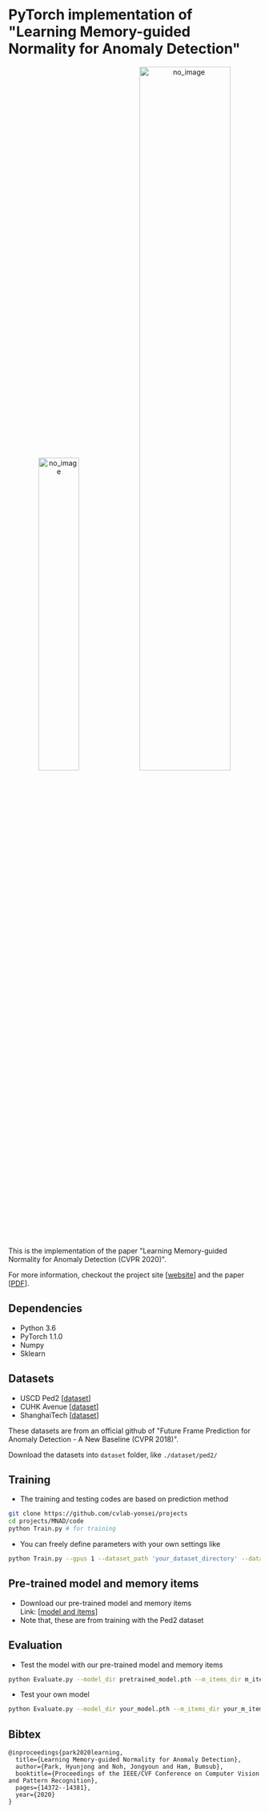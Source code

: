 # PyTorch implementation of "Learning Memory-guided Normality for Anomaly Detection"

<p align="center"><img src="./MNAD_files/overview.png" alt="no_image" width="40%" height="40%" /><img src="./MNAD_files/teaser.png" alt="no_image" width="60%" height="60%" /></p>
This is the implementation of the paper "Learning Memory-guided Normality for Anomaly Detection (CVPR 2020)".

For more information, checkout the project site [[website](https://cvlab.yonsei.ac.kr/projects/MNAD/)] and the paper [[PDF](http://openaccess.thecvf.com/content_CVPR_2020/papers/Park_Learning_Memory-Guided_Normality_for_Anomaly_Detection_CVPR_2020_paper.pdf)].

## Dependencies
* Python 3.6
* PyTorch 1.1.0
* Numpy
* Sklearn

## Datasets
* USCD Ped2 [[dataset](https://github.com/StevenLiuWen/ano_pred_cvpr2018)]
* CUHK Avenue [[dataset](https://github.com/StevenLiuWen/ano_pred_cvpr2018)]
* ShanghaiTech [[dataset](https://github.com/StevenLiuWen/ano_pred_cvpr2018)]

These datasets are from an official github of "Future Frame Prediction for Anomaly Detection - A New Baseline (CVPR 2018)".

Download the datasets into ``dataset`` folder, like ``./dataset/ped2/``

## Training
* The training and testing codes are based on prediction method
```bash
git clone https://github.com/cvlab-yonsei/projects
cd projects/MNAD/code
python Train.py # for training
```
* You can freely define parameters with your own settings like
```bash
python Train.py --gpus 1 --dataset_path 'your_dataset_directory' --dataset_type avenue --exp_dir 'your_log_directory'
```

## Pre-trained model and memory items
* Download our pre-trained model and memory items <br>Link: [[model and items](https://drive.google.com/file/d/11f65puuljkUa0Z4W0VtkF_2McphS02fq/view?usp=sharing)]
* Note that, these are from training with the Ped2 dataset

## Evaluation
* Test the model with our pre-trained model and memory items
```bash
python Evaluate.py --model_dir pretrained_model.pth --m_items_dir m_items.pt
```
* Test your own model
```bash
python Evaluate.py --model_dir your_model.pth --m_items_dir your_m_items.pt
```

## Bibtex
```
@inproceedings{park2020learning,
  title={Learning Memory-guided Normality for Anomaly Detection},
  author={Park, Hyunjong and Noh, Jongyoun and Ham, Bumsub},
  booktitle={Proceedings of the IEEE/CVF Conference on Computer Vision and Pattern Recognition},
  pages={14372--14381},
  year={2020}
}
```
